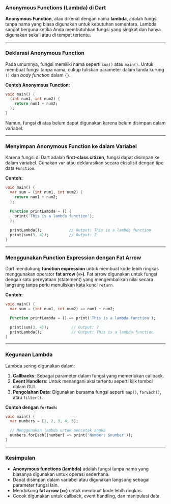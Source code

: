 ### **Anonymous Functions (Lambda) di Dart**

**Anonymous Function**, atau dikenal dengan nama **lambda**, adalah fungsi tanpa nama yang biasa digunakan untuk kebutuhan sementara. Lambda sangat berguna ketika Anda membutuhkan fungsi yang singkat dan hanya digunakan sekali atau di tempat tertentu.

---

### **Deklarasi Anonymous Function**

Pada umumnya, fungsi memiliki nama seperti `sum()` atau `main()`. Untuk membuat fungsi tanpa nama, cukup tuliskan parameter dalam tanda kurung `()` dan *body function* dalam `{}`. 

**Contoh Anonymous Function:**
```dart
void main() {
  (int num1, int num2) {
    return num1 + num2;
  };
}
```
Namun, fungsi di atas belum dapat digunakan karena belum disimpan dalam variabel.

---

### **Menyimpan Anonymous Function ke dalam Variabel**

Karena fungsi di Dart adalah **first-class citizen**, fungsi dapat disimpan ke dalam variabel. Gunakan `var` atau deklarasikan secara eksplisit dengan tipe data `Function`.

**Contoh:**
```dart
void main() {
  var sum = (int num1, int num2) {
    return num1 + num2;
  };
  
  Function printLambda = () {
    print('This is a lambda function');
  };
  
  printLambda();            // Output: This is a lambda function
  print(sum(3, 4));         // Output: 7
}
```

---

### **Menggunakan Function Expression dengan Fat Arrow**

Dart mendukung **function expression** untuk membuat kode lebih ringkas menggunakan operator **fat arrow (`=>`)**. Fat arrow digunakan untuk fungsi dengan satu pernyataan (statement) yang mengembalikan nilai secara langsung tanpa perlu menuliskan kata kunci `return`.

**Contoh:**
```dart
void main() {
  var sum = (int num1, int num2) => num1 + num2;

  Function printLambda = () => print('This is a lambda function');

  print(sum(3, 4));          // Output: 7
  printLambda();             // Output: This is a lambda function
}
```

---

### **Kegunaan Lambda**
Lambda sering digunakan dalam:
1. **Callbacks**: Sebagai parameter dalam fungsi yang memerlukan callback.
2. **Event Handlers**: Untuk menangani aksi tertentu seperti klik tombol dalam GUI.
3. **Pengolahan Data**: Digunakan bersama fungsi seperti `map()`, `forEach()`, atau `filter()`.

**Contoh dengan `forEach`:**
```dart
void main() {
  var numbers = [1, 2, 3, 4, 5];

  // Menggunakan lambda untuk mencetak angka
  numbers.forEach((number) => print('Number: $number'));
}
```

---

### **Kesimpulan**
- **Anonymous functions (lambda)** adalah fungsi tanpa nama yang biasanya digunakan untuk operasi sederhana.
- Dapat disimpan dalam variabel atau digunakan langsung sebagai parameter fungsi lain.
- Mendukung **fat arrow (`=>`)** untuk membuat kode lebih ringkas.
- Cocok digunakan untuk callback, event handling, dan manipulasi data.